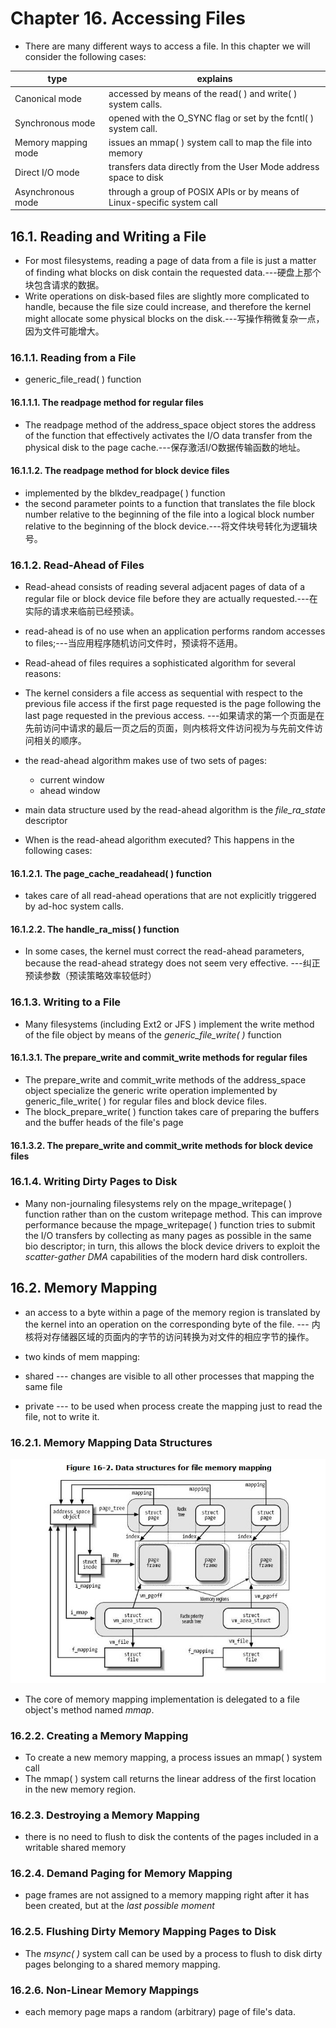 # Chapter 16. Accessing Files
+ There are many different ways to access a file. In this chapter we will consider the following cases:

| type                | explains                                                                |
| ------------------- | ----------------------------------------------------------------------- |
| Canonical mode      | accessed by means of the read( ) and write( ) system calls.             |
| Synchronous mode    | opened with the O_SYNC flag or set by the fcntl( ) system call.         |
| Memory mapping mode | issues an mmap( ) system call to map the file into memory               |
| Direct I/O mode     | transfers data directly from the User Mode address space to disk        |
| Asynchronous mode   | through a group of POSIX APIs or by means of Linux-specific system call |


## 16.1. Reading and Writing a File
+ For most filesystems, reading a page of data from a file is just a matter of finding what blocks on disk contain the requested data.---硬盘上那个块包含请求的数据。
+ Write operations on disk-based files are slightly more complicated to handle, because the file size could increase, and therefore the kernel might allocate some physical blocks on the disk.---写操作稍微复杂一点，因为文件可能增大。

### 16.1.1. Reading from a File
+ generic_file_read( ) function

#### 16.1.1.1. The readpage method for regular files
+ The readpage method of the address_space object stores the address of the function that effectively activates the I/O data transfer from the physical disk to the page cache.---保存激活I/O数据传输函数的地址。

#### 16.1.1.2. The readpage method for block device files
+ implemented by the blkdev_readpage( ) function
+ the second parameter points to a function that translates the file block number relative to the beginning of the file into a logical block number relative to the beginning of the block device.---将文件块号转化为逻辑块号。

### 16.1.2. Read-Ahead of Files
+ Read-ahead consists of reading several adjacent pages of data of a regular file or block device file before they are actually requested.---在实际的请求来临前已经预读。
+ read-ahead is of no use when an application performs random accesses to files;---当应用程序随机访问文件时，预读将不适用。
+ Read-ahead of files requires a sophisticated algorithm for several reasons:
+ The kernel considers a file access as sequential with respect to the previous file access if the first page requested is the page following the last page requested in the previous access.
---如果请求的第一个页面是在先前访问中请求的最后一页之后的页面，则内核将文件访问视为与先前文件访问相关的顺序。
+ the read-ahead algorithm makes use of two sets of pages:
  + current window
  + ahead window
+ main data structure used by the read-ahead algorithm is the *file_ra_state* descriptor

+ When is the read-ahead algorithm executed? This happens in the following cases:

#### 16.1.2.1. The page_cache_readahead( ) function
+ takes care of all read-ahead operations that are not explicitly triggered by ad-hoc system calls.

#### 16.1.2.2. The handle_ra_miss( ) function
+ In some cases, the kernel must correct the read-ahead parameters, because the read-ahead strategy does not seem very effective. ---纠正预读参数（预读策略效率较低时）

### 16.1.3. Writing to a File
+ Many filesystems (including Ext2 or JFS ) implement the write method of the file object by means of the *generic_file_write( )* function

#### 16.1.3.1. The prepare_write and commit_write methods for regular files
+ The prepare_write and commit_write methods of the address_space object specialize the generic write operation implemented by generic_file_write( ) for regular files and block device files.
+ The block_prepare_write( ) function takes care of preparing the buffers and the buffer heads of the file's page

#### 16.1.3.2. The prepare_write and commit_write methods for block device files

### 16.1.4. Writing Dirty Pages to Disk
+ Many non-journaling filesystems rely on the mpage_writepage( ) function rather than on the custom writepage method. This can improve performance because the mpage_writepage( ) function tries to submit the I/O transfers by collecting as many pages as possible in the same bio descriptor; in turn, this allows the block device drivers to exploit the *scatter-gather DMA* capabilities of the modern hard disk controllers.

## 16.2. Memory Mapping
+ an access to a byte within a page of the memory region is translated by the kernel into an operation on the corresponding byte of the file. --- 内核将对存储器区域的页面内的字节的访问转换为对文件的相应字节的操作。

+ two kinds of mem mapping:
+ shared --- changes are visible to all other processes that mapping the same file
+ private --- to be used when process create the mapping just to read the file, not to write it.

### 16.2.1. Memory Mapping Data Structures
![](ds_mem_map.jpg)
+ The core of memory mapping implementation is delegated to a file object's method named *mmap*.

### 16.2.2. Creating a Memory Mapping
+ To create a new memory mapping, a process issues an mmap( ) system call
+ The mmap( ) system call returns the linear address of the first location in the new memory region.

### 16.2.3. Destroying a Memory Mapping
+ there is no need to flush to disk the contents of the pages included in a writable shared memory

### 16.2.4. Demand Paging for Memory Mapping
+ page frames are not assigned to a memory mapping right after it has been created, but at the *last possible moment*

### 16.2.5. Flushing Dirty Memory Mapping Pages to Disk
+ The *msync( )* system call can be used by a process to flush to disk dirty pages belonging to a shared memory mapping.

### 16.2.6. Non-Linear Memory Mappings
+ each memory page maps a random (arbitrary) page of file's data.
